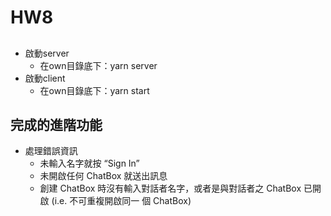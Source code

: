 # HW8
##
- 啟動server
	- 在own目錄底下：yarn server
- 啟動client
	- 在own目錄底下：yarn start
## 完成的進階功能
- 處理錯誤資訊
    - 未輸入名字就按 “Sign In”
    - 未開啟任何 ChatBox 就送出訊息
    - 創建 ChatBox 時沒有輸入對話者名字，或者是與對話者之 ChatBox 已開啟 (i.e. 不可重複開啟同一
個 ChatBox)
